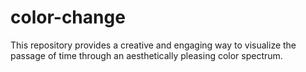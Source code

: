 # color-change
This repository provides a creative and engaging way to visualize the passage of time through an aesthetically pleasing color spectrum.
